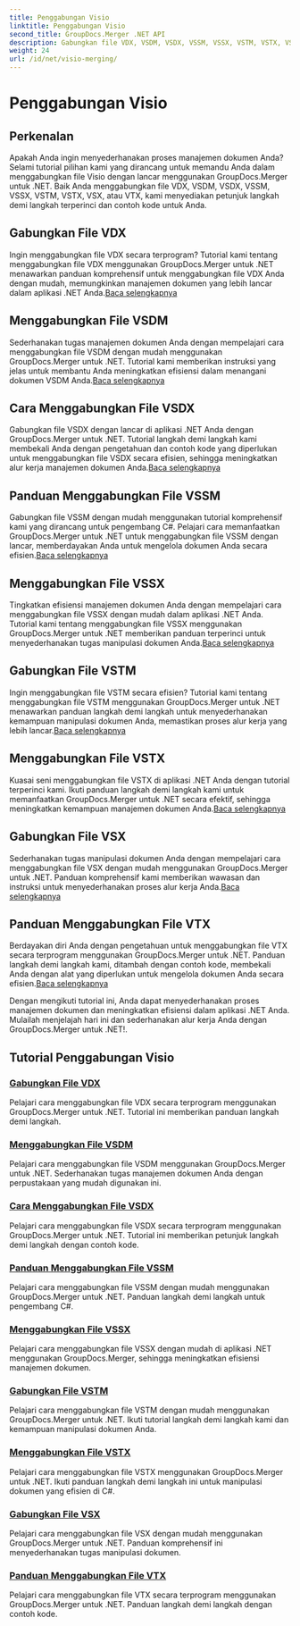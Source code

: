 ```yaml
---
title: Penggabungan Visio
linktitle: Penggabungan Visio
second_title: GroupDocs.Merger .NET API
description: Gabungkan file VDX, VSDM, VSDX, VSSM, VSSX, VSTM, VSTX, VSX, VTX dengan mudah menggunakan GroupDocs.Merger untuk .NET. Tutorial langkah demi langkah untuk penggabungan dokumen yang lancar.
weight: 24
url: /id/net/visio-merging/
---
```


# Penggabungan Visio


## Perkenalan

Apakah Anda ingin menyederhanakan proses manajemen dokumen Anda? Selami tutorial pilihan kami yang dirancang untuk memandu Anda dalam menggabungkan file Visio dengan lancar menggunakan GroupDocs.Merger untuk .NET. Baik Anda menggabungkan file VDX, VSDM, VSDX, VSSM, VSSX, VSTM, VSTX, VSX, atau VTX, kami menyediakan petunjuk langkah demi langkah terperinci dan contoh kode untuk Anda.

## Gabungkan File VDX

 Ingin menggabungkan file VDX secara terprogram? Tutorial kami tentang menggabungkan file VDX menggunakan GroupDocs.Merger untuk .NET menawarkan panduan komprehensif untuk menggabungkan file VDX Anda dengan mudah, memungkinkan manajemen dokumen yang lebih lancar dalam aplikasi .NET Anda.[Baca selengkapnya](./merge-vdx-files/)

## Menggabungkan File VSDM

Sederhanakan tugas manajemen dokumen Anda dengan mempelajari cara menggabungkan file VSDM dengan mudah menggunakan GroupDocs.Merger untuk .NET. Tutorial kami memberikan instruksi yang jelas untuk membantu Anda meningkatkan efisiensi dalam menangani dokumen VSDM Anda.[Baca selengkapnya](./merging-vsdm-files/)

## Cara Menggabungkan File VSDX

 Gabungkan file VSDX dengan lancar di aplikasi .NET Anda dengan GroupDocs.Merger untuk .NET. Tutorial langkah demi langkah kami membekali Anda dengan pengetahuan dan contoh kode yang diperlukan untuk menggabungkan file VSDX secara efisien, sehingga meningkatkan alur kerja manajemen dokumen Anda.[Baca selengkapnya](./how-to-merge-vsdx-files/)

## Panduan Menggabungkan File VSSM

 Gabungkan file VSSM dengan mudah menggunakan tutorial komprehensif kami yang dirancang untuk pengembang C#. Pelajari cara memanfaatkan GroupDocs.Merger untuk .NET untuk menggabungkan file VSSM dengan lancar, memberdayakan Anda untuk mengelola dokumen Anda secara efisien.[Baca selengkapnya](./guide-merging-vssm-files/)

## Menggabungkan File VSSX

Tingkatkan efisiensi manajemen dokumen Anda dengan mempelajari cara menggabungkan file VSSX dengan mudah dalam aplikasi .NET Anda. Tutorial kami tentang menggabungkan file VSSX menggunakan GroupDocs.Merger untuk .NET memberikan panduan terperinci untuk menyederhanakan tugas manipulasi dokumen Anda.[Baca selengkapnya](./merging-vssx-files/)

## Gabungkan File VSTM

 Ingin menggabungkan file VSTM secara efisien? Tutorial kami tentang menggabungkan file VSTM menggunakan GroupDocs.Merger untuk .NET menawarkan panduan langkah demi langkah untuk menyederhanakan kemampuan manipulasi dokumen Anda, memastikan proses alur kerja yang lebih lancar.[Baca selengkapnya](./merge-vstm-files/)

## Menggabungkan File VSTX

 Kuasai seni menggabungkan file VSTX di aplikasi .NET Anda dengan tutorial terperinci kami. Ikuti panduan langkah demi langkah kami untuk memanfaatkan GroupDocs.Merger untuk .NET secara efektif, sehingga meningkatkan kemampuan manajemen dokumen Anda.[Baca selengkapnya](./merging-vstx-files/)

## Gabungkan File VSX

Sederhanakan tugas manipulasi dokumen Anda dengan mempelajari cara menggabungkan file VSX dengan mudah menggunakan GroupDocs.Merger untuk .NET. Panduan komprehensif kami memberikan wawasan dan instruksi untuk menyederhanakan proses alur kerja Anda.[Baca selengkapnya](./merge-vsx-files/)

## Panduan Menggabungkan File VTX

 Berdayakan diri Anda dengan pengetahuan untuk menggabungkan file VTX secara terprogram menggunakan GroupDocs.Merger untuk .NET. Panduan langkah demi langkah kami, ditambah dengan contoh kode, membekali Anda dengan alat yang diperlukan untuk mengelola dokumen Anda secara efisien.[Baca selengkapnya](./guide-merging-vtx-files/)

Dengan mengikuti tutorial ini, Anda dapat menyederhanakan proses manajemen dokumen dan meningkatkan efisiensi dalam aplikasi .NET Anda. Mulailah menjelajah hari ini dan sederhanakan alur kerja Anda dengan GroupDocs.Merger untuk .NET!.
## Tutorial Penggabungan Visio
### [Gabungkan File VDX](./merge-vdx-files/)
Pelajari cara menggabungkan file VDX secara terprogram menggunakan GroupDocs.Merger untuk .NET. Tutorial ini memberikan panduan langkah demi langkah.
### [Menggabungkan File VSDM](./merging-vsdm-files/)
Pelajari cara menggabungkan file VSDM menggunakan GroupDocs.Merger untuk .NET. Sederhanakan tugas manajemen dokumen Anda dengan perpustakaan yang mudah digunakan ini.
### [Cara Menggabungkan File VSDX](./how-to-merge-vsdx-files/)
Pelajari cara menggabungkan file VSDX secara terprogram menggunakan GroupDocs.Merger untuk .NET. Tutorial ini memberikan petunjuk langkah demi langkah dengan contoh kode.
### [Panduan Menggabungkan File VSSM](./guide-merging-vssm-files/)
Pelajari cara menggabungkan file VSSM dengan mudah menggunakan GroupDocs.Merger untuk .NET. Panduan langkah demi langkah untuk pengembang C#.
### [Menggabungkan File VSSX](./merging-vssx-files/)
Pelajari cara menggabungkan file VSSX dengan mudah di aplikasi .NET menggunakan GroupDocs.Merger, sehingga meningkatkan efisiensi manajemen dokumen.
### [Gabungkan File VSTM](./merge-vstm-files/)
Pelajari cara menggabungkan file VSTM dengan mudah menggunakan GroupDocs.Merger untuk .NET. Ikuti tutorial langkah demi langkah kami dan kemampuan manipulasi dokumen Anda.
### [Menggabungkan File VSTX](./merging-vstx-files/)
Pelajari cara menggabungkan file VSTX menggunakan GroupDocs.Merger untuk .NET. Ikuti panduan langkah demi langkah ini untuk manipulasi dokumen yang efisien di C#.
### [Gabungkan File VSX](./merge-vsx-files/)
Pelajari cara menggabungkan file VSX dengan mudah menggunakan GroupDocs.Merger untuk .NET. Panduan komprehensif ini menyederhanakan tugas manipulasi dokumen.
### [Panduan Menggabungkan File VTX](./guide-merging-vtx-files/)
Pelajari cara menggabungkan file VTX secara terprogram menggunakan GroupDocs.Merger untuk .NET. Panduan langkah demi langkah dengan contoh kode.